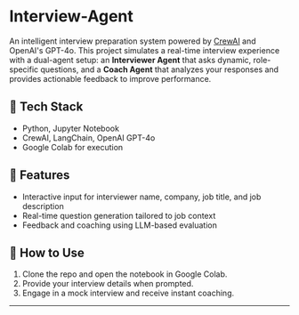# Interview-Agent
An intelligent interview preparation system powered by [CrewAI](https://docs.crewai.com/) and OpenAI's GPT-4o. This project simulates a real-time interview experience with a dual-agent setup: an **Interviewer Agent** that asks dynamic, role-specific questions, and a **Coach Agent** that analyzes your responses and provides actionable feedback to improve performance.

## 🔧 Tech Stack
- Python, Jupyter Notebook
- CrewAI, LangChain, OpenAI GPT-4o
- Google Colab for execution

## 🎯 Features
- Interactive input for interviewer name, company, job title, and job description
- Real-time question generation tailored to job context
- Feedback and coaching using LLM-based evaluation

## 🚀 How to Use
1. Clone the repo and open the notebook in Google Colab.
2. Provide your interview details when prompted.
3. Engage in a mock interview and receive instant coaching.


---
